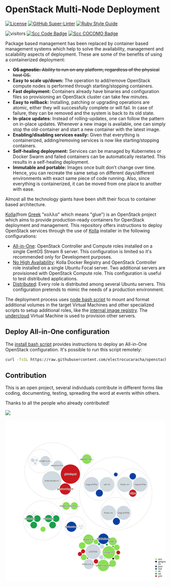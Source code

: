 # OpenStack Multi-Node Deployment

<!-- markdown-link-check-disable-next-line -->

[![License](https://img.shields.io/badge/License-Apache%202.0-blue.svg)](https://opensource.org/licenses/Apache-2.0)
[![GitHub Super-Linter](https://github.com/electrocucaracha/openstack-multinode/workflows/Lint%20Code%20Base/badge.svg)](https://github.com/marketplace/actions/super-linter)
[![Ruby Style Guide](https://img.shields.io/badge/code_style-rubocop-brightgreen.svg)](https://github.com/rubocop/rubocop)

<!-- markdown-link-check-disable-next-line -->

![visitors](https://visitor-badge.laobi.icu/badge?page_id=electrocucaracha.openstack-multinode)
[![Scc Code Badge](https://sloc.xyz/github/electrocucaracha/openstack-multinode?category=code)](https://github.com/boyter/scc/)
[![Scc COCOMO Badge](https://sloc.xyz/github/electrocucaracha/openstack-multinode?category=cocomo)](https://github.com/boyter/scc/)

Package based management has been replaced by container based
management systems which help to solve the availability, management
and scalability aspects of deployment. These are some of the benefits
of using a containerized deployment:

- ~~**OS agnostic:** Ability to run on any platform, regardless of the
  physical host OS.~~
- **Easy to scale up/down:** The operation to add/remove OpenStack
  compute nodes is performed through starting/stopping containers.
- **Fast deployment:** Containers already have binaries and
  configuration files so provisioning an OpenStack cluster can take
  few minutes.
- **Easy to rollback:** Installing, patching or upgrading operations
  are atomic, either they will successfully complete or will fail. In
  case of failure, they can be removed and the system is back to its old
  state.
- **In-place updates:** Instead of rolling-updates, one can follow the
  pattern on in-place updates. Whenever a new image is available, one
  can simply stop the old-container and start a new container with the
  latest image.
- **Enabling/disabling services easily:** Given that everything is
  containerized, adding/removing services is now like starting/stopping
  containers.
- **Self-healing deployment:** Services can be managed by Kubernetes
  or Docker Swarm and failed containers can be automatically restarted.
  This results in a self-healing deployment.
- **Immutable and portable:** Images once built don’t change over
  time. Hence, you can recreate the same setup on different
  days/different environments with exact same piece of code running.
  Also, since everything is containerized, it can be moved from one
  place to another with ease.

Almost all the technology giants have been shift their focus to
container based architecture.

[Kolla][1](from [Greek][2] "κολλα" which means "glue") is an OpenStack
project which aims to provide production-ready containers for OpenStack
deployment and management. This repository offers instructions to deploy
OpenStack services through the use of [Kolla][1] installer in the following
configurations:

- [All-in-One](samples/aio/): OpenStack Controller and Compute roles
  installed on a single CentOS Stream 8 server. This configuration is
  limited so it's recommended only for Development purposes.
- [No High Availability](samples/noha/): Kolla Docker Registry and
  OpenStack Controller role installed on a single Ubuntu Focal server. Two
  additional servers are provisioned with OpenStack Compute role. This
  configuration is useful to test distributed applications.
- [Distributed](samples/distributed/): Every role is distributed among
  several Ubuntu servers. This configuration pretends to mimic the needs
  of a production environment.

The deployment process uses [node bash script](node.sh) to mount and
format additional volumes in the target Virtual Machines and other
specialized scripts to setup additional roles, like the
[internal image registry](registry.sh). The [undercloud](undercloud.sh)
Virtual Machine is used to provision other servers.

## Deploy All-in-One configuration

The [install bash script](install.sh) provides instructions to
deploy an All-in-One OpenStack configuration. It's possible to run
this script remotely:

```bash
curl -fsSL https://raw.githubusercontent.com/electrocucaracha/openstack-multinode/master/install.sh | OS_KOLLA_NETWORK_INTERFACE=eno1 bash
```

## Contribution

This is an open project, several individuals contribute in different forms like
coding, documenting, testing, spreading the word at events within others.

Thanks to all the people who already contributed!

<a href="https://github.com/electrocucaracha/openstack-multinode/graphs/contributors">
  <img src="https://contrib.rocks/image?repo=electrocucaracha/openstack-multinode" />
</a>

![Visualization of the codebase](./codebase-structure.svg)

[1]: https://docs.openstack.org/kolla/latest/
[2]: https://lists.openstack.org/pipermail/openstack-dev/2014-September/046911.html
